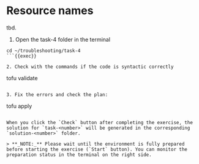 # Resource names

tbd.

1. Open the task-4 folder in the terminal

```
cd ~/troubleshooting/task-4
```{{exec}}

2. Check with the commands if the code is syntactic correctly

```
tofu validate
```{{exec}}

3. Fix the errors and check the plan:

```
tofu apply
```{{exec}}

When you click the `Check` button after completing the exercise, the solution for `task-<number>` will be generated in the corresponding `solution-<number>` folder.

> **_NOTE:_** Please wait until the environment is fully prepared before starting the exercise (`Start` button). You can monitor the preparation status in the terminal on the right side.